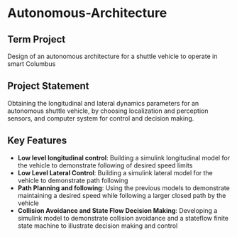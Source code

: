 # Autonomous-Architecture
## Term Project
Design of an autonomous architecture for a shuttle vehicle to operate in smart Columbus

## Project Statement
Obtaining the longitudinal and lateral dynamics parameters for an autonomous shuttle vehicle, by choosing localization and perception sensors, and computer system for control and decision making.

## Key Features
* **Low level longitudinal control**: Building a simulink longitudinal model for the vehicle to demonstrate following of desired speed limits
* **Low Level Lateral Control**: Building a simulink lateral model for the vehicle to demonstrate path following
* **Path Planning and following**: Using the previous models to demonstrate maintaining a desired speed while following a larger closed path by the vehicle
* **Collision Avoidance and State Flow Decision Making**: Developing a simulink model to demonstrate collision avoidance and a stateflow finite state machine to illustrate decision making and control